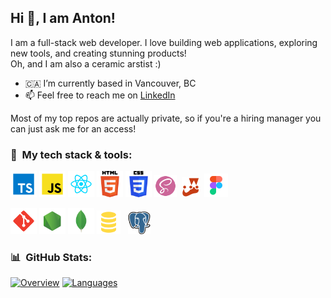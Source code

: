 ## Hi 👋, I am Anton!

I am a full-stack web developer. I love building web applications, exploring new tools, and creating stunning products! \
Oh, and I am also a ceramic arstist :)

- 🇨🇦 I’m currently based in Vancouver, BC
- 📫 Feel free to reach me on [LinkedIn](https://www.linkedin.com/in/antliann/)

Most of my top repos are actually private, so if you're a hiring manager you can just ask me for an access!

### 🔨&nbsp;&nbsp;My tech stack & tools:

<!--- Frontend -->
<a href="https://www.typescriptlang.org/" target="_blank"><img alt="TypeScript" height="42px" src="./images/tools/typescript.svg"></a>
<a href="https://developer.mozilla.org/en-US/docs/Web/JavaScript" target="_blank"><img alt="JavaScript" height="42px" src="./images/tools/javascript.svg"></a>
<a href="https://reactjs.org/" target="_blank"><img alt="React" height="42px" src="./images/tools/react.svg"></a>
<a href="https://developer.mozilla.org/en-US/docs/Web/HTML" target="_blank"><img alt="HTML" height="42px" src="./images/tools/html.svg"></a>
<a href="https://developer.mozilla.org/en-US/docs/Web/CSS" target="_blank"><img alt="CSS" height="42px" src="./images/tools/css.svg"></a>
<a href="https://sass-lang.com/" target="_blank"><img alt="SCSS" height="36px" src="./images/tools/scss.svg"></a>&nbsp;
<a href="https://jestjs.io/" target="_blank"><img alt="Jest" height="32px" src="./images/tools/jest.svg"></a>&nbsp;
<a href="https://www.figma.com/" target="_blank"><img alt="Figma" height="38px" src="./images/tools/figma.svg"></a><br>

<!--- Backend -->
<a href="https://git-scm.com/" target="_blank"><img alt="Git" height="42px" src="./images/tools/git.svg"></a>
<a href="https://nodejs.org/" target="_blank"><img alt="Node.js" height="42px" src="./images/tools/node.svg"></a>
<a href="https://www.mongodb.com/" target="_blank"><img alt="MongoDB" height="42px" src="./images/tools/mongodb.svg"></a>
<a href="https://en.wikipedia.org/wiki/SQL" target="_blank"><img alt="SQL" height="38px" src="./images/tools/sql.svg"></a>&nbsp;&nbsp;
<a href="https://www.postgresql.org/" target="_blank"><img alt="PostgreSQL" height="36px" src="./images/tools/postgresql.svg"></a>
<br>

### 📊&nbsp;&nbsp;GitHub Stats:
<a href="https://github.com/antliann"><img src="https://raw.githubusercontent.com/antliann/github-stats-transparent/output/generated/overview.svg" alt="Overview" /></a>
<a href="https://github.com/antliann"><img src="https://raw.githubusercontent.com/antliann/github-stats-transparent/output/generated/languages.svg" alt="Languages" /></a>


